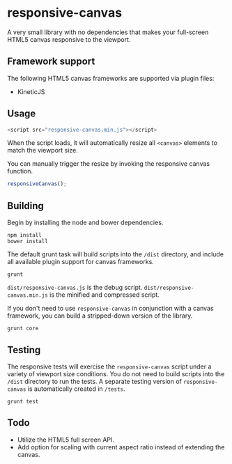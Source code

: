responsive-canvas
=================
A very small library with no dependencies that makes your full-screen HTML5 canvas responsive to the viewport.

Framework support
---
The following HTML5 canvas frameworks are supported via plugin files:
- KineticJS


Usage
---
```javascript
<script src="responsive-canvas.min.js"></script>
```

When the script loads, it will automatically resize all `<canvas>` elements to match the viewport size.

You can manually trigger the resize by invoking the responsive canvas function.

```javascript
responsiveCanvas();
```

Building
---
Begin by installing the node and bower dependencies.
```
npm install
bower install
```

The default grunt task will build scripts into the `/dist` directory, and include all available plugin support for canvas frameworks.
```
grunt
```

`dist/responsive-canvas.js` is the debug script.
`dist/responsive-canvas.min.js` is the minified and compressed script.

If you don't need to use `responsive-canvas` in conjunction with a canvas framework, you can build a stripped-down version of the library.
```
grunt core
```

Testing
---
The responsive tests will exercise the `responsive-canvas` script under a variety of viewport size conditions.
You do not need to build scripts into the `/dist` directory to run the tests. A separate testing version of `responsive-canvas` is automatically created in `/tests`.
```
grunt test
```

Todo
---
- Utilize the HTML5 full screen API.
- Add option for scaling with current aspect ratio instead of extending the canvas.
